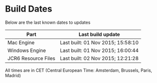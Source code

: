 # Build Dates

Below are the last known dates to updates

Part | Last build update
-----|-----
Mac Engine | Last built: 01 Nov 2015; 15:58:10
Windows Engine | Last built: 01 Nov 2015; 16:00:44
JCR6 Resource Files | Last built: 02 Nov 2015; 12:21:28
All times are in CET (Central European Time: Amsterdam, Brussels, Paris, Madrid)



